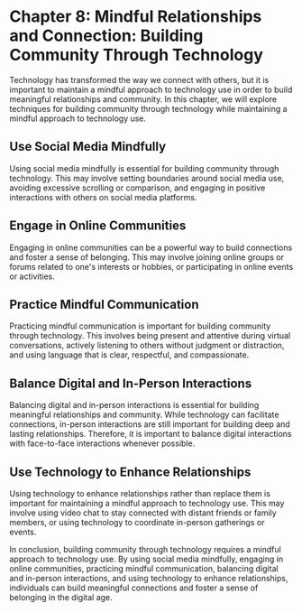Chapter 8: Mindful Relationships and Connection: Building Community Through Technology
======================================================================================

Technology has transformed the way we connect with others, but it is important to maintain a mindful approach to technology use in order to build meaningful relationships and community. In this chapter, we will explore techniques for building community through technology while maintaining a mindful approach to technology use.

Use Social Media Mindfully
--------------------------

Using social media mindfully is essential for building community through technology. This may involve setting boundaries around social media use, avoiding excessive scrolling or comparison, and engaging in positive interactions with others on social media platforms.

Engage in Online Communities
----------------------------

Engaging in online communities can be a powerful way to build connections and foster a sense of belonging. This may involve joining online groups or forums related to one's interests or hobbies, or participating in online events or activities.

Practice Mindful Communication
------------------------------

Practicing mindful communication is important for building community through technology. This involves being present and attentive during virtual conversations, actively listening to others without judgment or distraction, and using language that is clear, respectful, and compassionate.

Balance Digital and In-Person Interactions
------------------------------------------

Balancing digital and in-person interactions is essential for building meaningful relationships and community. While technology can facilitate connections, in-person interactions are still important for building deep and lasting relationships. Therefore, it is important to balance digital interactions with face-to-face interactions whenever possible.

Use Technology to Enhance Relationships
---------------------------------------

Using technology to enhance relationships rather than replace them is important for maintaining a mindful approach to technology use. This may involve using video chat to stay connected with distant friends or family members, or using technology to coordinate in-person gatherings or events.

In conclusion, building community through technology requires a mindful approach to technology use. By using social media mindfully, engaging in online communities, practicing mindful communication, balancing digital and in-person interactions, and using technology to enhance relationships, individuals can build meaningful connections and foster a sense of belonging in the digital age.

